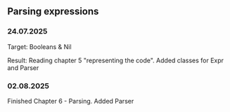 ## Parsing expressions
### 24.07.2025
Target: Booleans & Nil

Result: Reading chapter 5 "representing the code". Added classes for Expr and Parser

### 02.08.2025
Finished Chapter 6 - Parsing.
Added Parser